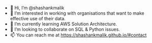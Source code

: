 - 👋 Hi, I’m @shashankmalik
- 👀 I’m interested in working with organisations that want to make effective use of their data.
- 🌱 I’m currently learning AWS Solution Architecture.
- 💞️ I’m looking to collaborate on SQL & Python issues.
- 📫 You can reach me at https://shashankmalik.github.io/#contact

<!---
shashankmalik/shashankmalik is a ✨ special ✨ repository because its `README.md` (this file) appears on your GitHub profile.
You can click the Preview link to take a look at your changes.
--->

